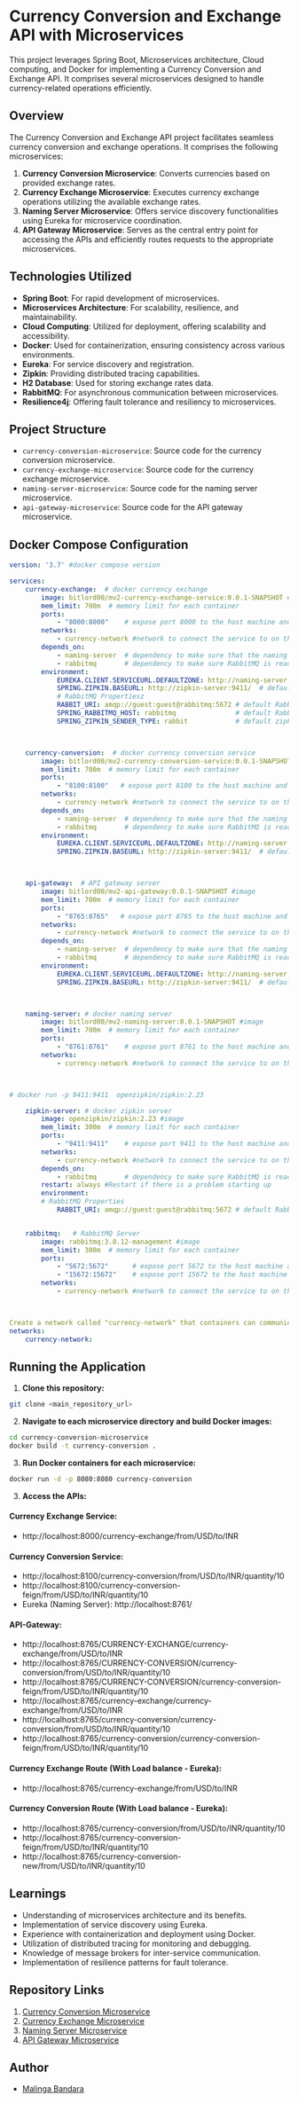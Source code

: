 # Currency Conversion and Exchange API with Microservices
This project leverages Spring Boot, Microservices architecture, Cloud computing, and Docker for implementing a Currency Conversion and Exchange API. It comprises several microservices designed to handle currency-related operations efficiently.

## Overview

The Currency Conversion and Exchange API project facilitates seamless currency conversion and exchange operations. It comprises the following microservices:

1. **Currency Conversion Microservice**: Converts currencies based on provided exchange rates.
2. **Currency Exchange Microservice**: Executes currency exchange operations utilizing the available exchange rates.
3. **Naming Server Microservice**: Offers service discovery functionalities using Eureka for microservice coordination.
4. **API Gateway Microservice**: Serves as the central entry point for accessing the APIs and efficiently routes requests to the appropriate microservices.

## Technologies Utilized


- **Spring Boot**: For rapid development of microservices.
- **Microservices Architecture**: For scalability, resilience, and maintainability.
- **Cloud Computing**: Utilized for deployment, offering scalability and accessibility.
- **Docker**: Used for containerization, ensuring consistency across various environments.
- **Eureka**: For service discovery and registration.
- **Zipkin**: Providing distributed tracing capabilities.
- **H2 Database**: Used for storing exchange rates data.
- **RabbitMQ**: For asynchronous communication between microservices.
- **Resilience4j**: Offering fault tolerance and resiliency to microservices.

## Project Structure

- `currency-conversion-microservice`: Source code for the currency conversion microservice.
- `currency-exchange-microservice`: Source code for the currency exchange microservice.
- `naming-server-microservice`: Source code for the naming server microservice.
- `api-gateway-microservice`: Source code for the API gateway microservice.


## Docker Compose Configuration

```yaml
version: '3.7' #docker compose version

services:
    currency-exchange:  # docker currency exchange
        image: bitlord00/mv2-currency-exchange-service:0.0.1-SNAPSHOT #image
        mem_limit: 700m  # memory limit for each container
        ports: 
            - "8000:8000"    # expose port 8000 to the host machine and map it to port 8000 in the docker container
        networks:
            - currency-network #network to connect the service to on the host machine and other services in docker-compose fileformat 
        depends_on:
            - naming-server  # dependency to make sure that the naming server is ready before starting this service
            - rabbitmq       # dependency to make sure RabbitMQ is ready before starting the service
        environment:
            EUREKA.CLIENT.SERVICEURL.DEFAULTZONE: http://naming-server:8761/eureka  # default eureka server address
            SPRING.ZIPKIN.BASEURL: http://zipkin-server:9411/  # default Zipkin server address
            # RabbitMQ Propertiesz
            RABBIT_URI: amqp://guest:guest@rabbitmq:5672 # default RabbitMQ connection URL (With Username, Password and Port)
            SPRING_RABBITMQ_HOST: rabbitmq               # default RabbitMQ Server hostname
            SPRING_ZIPKIN_SENDER_TYPE: rabbit            # default zipkin sender type is rabbitmq, can be set to "http" or "kafka" 



    currency-conversion:  # docker currency conversion service
        image: bitlord00/mv2-currency-conversion-service:0.0.1-SNAPSHOT #image
        mem_limit: 700m  # memory limit for each container
        ports: 
            - "8100:8100"   # expose port 8100 to the host machine and map it to port 8100 in the docker container
        networks:
            - currency-network #network to connect the service to on the host machine and other services in docker-compose fileformat 
        depends_on:
            - naming-server  # dependency to make sure that the naming server is ready before starting this service
            - rabbitmq       # dependency to make sure RabbitMQ is ready before starting the service
        environment:
            EUREKA.CLIENT.SERVICEURL.DEFAULTZONE: http://naming-server:8761/eureka  # default eureka server address
            SPRING.ZIPKIN.BASEURL: http://zipkin-server:9411/  # default Zipkin server address



    api-gateway:  # API gateway server
        image: bitlord00/mv2-api-gateway:0.0.1-SNAPSHOT #image
        mem_limit: 700m  # memory limit for each container
        ports: 
            - "8765:8765"   # expose port 8765 to the host machine and map it to port 8765 in the docker container
        networks:
            - currency-network #network to connect the service to on the host machine and other services in docker-compose fileformat 
        depends_on:
            - naming-server  # dependency to make sure that the naming server is ready before starting this service
            - rabbitmq       # dependency to make sure RabbitMQ is ready before starting the service
        environment:
            EUREKA.CLIENT.SERVICEURL.DEFAULTZONE: http://naming-server:8761/eureka  # default eureka server address
            SPRING.ZIPKIN.BASEURL: http://zipkin-server:9411/  # default Zipkin server address



    naming-server: # docker naming server
        image: bitlord00/mv2-naming-server:0.0.1-SNAPSHOT #image
        mem_limit: 700m  # memory limit for each container
        ports: 
            - "8761:8761"    # expose port 8761 to the host machine and map it to port 8761 of the container
        networks:
            - currency-network #network to connect the service to on the host machine and other services in docker-compose fileformat 



# docker run -p 9411:9411  openzipkin/zipkin:2.23

    zipkin-server: # docker zipkin server 
        image: openzipkin/zipkin:2.23 #image
        mem_limit: 300m  # memory limit for each container
        ports: 
            - "9411:9411"    # expose port 9411 to the host machine and map it to port 9411 of the container
        networks:
            - currency-network #network to connect the service to on the host machine and other services in docker-compose fileformat
        depends_on:
            - rabbitmq       # dependency to make sure RabbitMQ is ready before starting the service 
        restart: always #Restart if there is a problem starting up
        environment:
        # RabbitMQ Properties
            RABBIT_URI: amqp://guest:guest@rabbitmq:5672 # default RabbitMQ connection URL (With Username, Password and Port)


    rabbitmq:   # RabbitMQ Server
        image: rabbitmq:3.8.12-management #image
        mem_limit: 300m  # memory limit for each container
        ports: 
            - "5672:5672"      # expose port 5672 to the host machine and map it to port 5672 of the container
            - "15672:15672"    # expose port 15672 to the host machine and map it to port 15672 of the container
        networks:
            - currency-network #network to connect the service to on the host machine and other services in docker-compose fileformat 



Create a network called "currency-network" that containers can communicate with each other on
networks:
    currency-network:
```


## Running the Application

1. **Clone this repository:**

```bash
git clone <main_repository_url>

```

2. **Navigate to each microservice directory and build Docker images:**
```bash
cd currency-conversion-microservice
docker build -t currency-conversion .
```

3. **Run Docker containers for each microservice:**
```bash
docker run -d -p 8080:8080 currency-conversion
```

3. **Access the APIs:**

#### Currency Exchange Service:
  - http://localhost:8000/currency-exchange/from/USD/to/INR

#### Currency Conversion Service:
 - http://localhost:8100/currency-conversion/from/USD/to/INR/quantity/10
 - http://localhost:8100/currency-conversion-feign/from/USD/to/INR/quantity/10
 - Eureka (Naming Server): http://localhost:8761/

#### API-Gateway:
- http://localhost:8765/CURRENCY-EXCHANGE/currency-exchange/from/USD/to/INR
- http://localhost:8765/CURRENCY-CONVERSION/currency-conversion/from/USD/to/INR/quantity/10
- http://localhost:8765/CURRENCY-CONVERSION/currency-conversion-feign/from/USD/to/INR/quantity/10
- http://localhost:8765/currency-exchange/currency-exchange/from/USD/to/INR
- http://localhost:8765/currency-conversion/currency-conversion/from/USD/to/INR/quantity/10
- http://localhost:8765/currency-conversion/currency-conversion-feign/from/USD/to/INR/quantity/10

#### Currency Exchange Route (With Load balance - Eureka):
- http://localhost:8765/currency-exchange/from/USD/to/INR

#### Currency Conversion Route (With Load balance - Eureka):
- http://localhost:8765/currency-conversion/from/USD/to/INR/quantity/10
- http://localhost:8765/currency-conversion-feign/from/USD/to/INR/quantity/10
- http://localhost:8765/currency-conversion-new/from/USD/to/INR/quantity/10

## Learnings

- Understanding of microservices architecture and its benefits.
- Implementation of service discovery using Eureka.
- Experience with containerization and deployment using Docker.
- Utilization of distributed tracing for monitoring and debugging.
- Knowledge of message brokers for inter-service communication.
- Implementation of resilience patterns for fault tolerance.

## Repository Links

1. [Currency Conversion Microservice](https://github.com/MalingaBandara/Currency-Conversion)
2. [Currency Exchange Microservice](https://github.com/MalingaBandara/Currency-Exchange)
3. [Naming Server Microservice](https://github.com/MalingaBandara/Naming-Server)
4. [API Gateway Microservice](https://github.com/MalingaBandara/API-Gateway)

## Author

- [Malinga Bandara](https://github.com/MalingaBandara)

